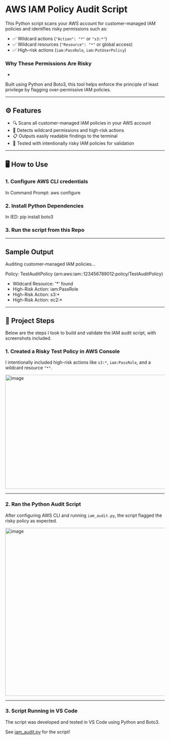 # AWS IAM Policy Audit Script

This Python script scans your AWS account for customer-managed IAM policies and identifies risky permissions such as:

- ✅ Wildcard actions (`"Action": "*"` or `"s3:*"`)
- ✅ Wildcard resources (`"Resource": "*"` or global access)
- ✅ High-risk actions (`iam:PassRole`, `iam:PutUserPolicy`)

### Why These Permissions Are Risky
- 


Built using Python and Boto3, this tool helps enforce the principle of least privilege by flagging over-permissive IAM policies.

---

## ⚙️ Features

- 🔍 Scans all customer-managed IAM policies in your AWS account
- 🚨 Detects wildcard permissions and high-risk actions
- 📋 Outputs easily readable findings to the terminal
- 🧪 Tested with intentionally risky IAM policies for validation

---

## 🖥️ How to Use

### 1. Configure AWS CLI credentials

In Command Prompt:
  aws configure

### 2. Install Python Dependencies

In IED:
  pip install boto3

### 3. Run the script from this Repo

---

## Sample Output

Auditing customer-managed IAM policies...

Policy: TestAuditPolicy (arn:aws:iam::123456789012:policy/TestAuditPolicy)
 - Wildcard Resource: '*' found
 - High-Risk Action: iam:PassRole
 - High-Risk Action: s3:*
 - High-Risk Action: ec2:*

---

## 🚀 Project Steps

Below are the steps I took to build and validate the IAM audit script, with screenshots included.

### 1. Created a Risky Test Policy in AWS Console
I intentionally included high-risk actions like `s3:*`, `iam:PassRole`, and a wildcard resource `"*"`.

<img width="677" height="360" alt="image" src="https://github.com/user-attachments/assets/9b043a87-33bf-4936-8b17-91d380338164" />


---

### 2. Ran the Python Audit Script
After configuring AWS CLI and running `iam_audit.py`, the script flagged the risky policy as expected.

<img width="1088" height="530" alt="image" src="https://github.com/user-attachments/assets/6411025a-641a-4789-925a-c4896468b709" />


---

### 3. Script Running in VS Code
The script was developed and tested in VS Code using Python and Boto3.

See [iam_audit.py](https://github.com/sudo-JohnP/AWS-IAM-Policy-Audit-Script/blob/main/iam_audit.py) for the script!
